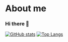 # About me
### Hi there 👋
[![GitHub stats](https://github-readme-stats.vercel.app/api?username=DmitryKalinovskyi)](https://github.com/anuraghazra/github-readme-stats)
[![Top Langs](https://github-readme-stats.vercel.app/api/top-langs/?username=DmitryKalinovskyi&&layout=compact)](https://github.com/anuraghazra/github-readme-stats)
